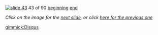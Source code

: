 [![slide 43](https://dl.dropboxusercontent.com/u/2977490/presentations/cookbook/img43.jpg)](44.md)
43 of 90
[beginning](01.md)
[end](89.md)

_Click on the image for the [next slide](44.md), or click [here for the previous one](42.md)_

[gimmick:Disqus](theodox-github)